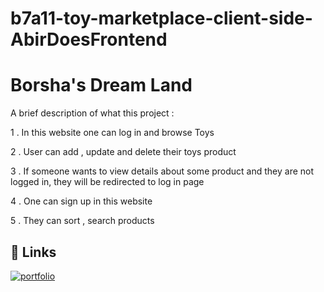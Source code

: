 # b7a11-toy-marketplace-client-side-AbirDoesFrontend

# Borsha's Dream Land

A brief description of what this project : 

1 . In this website one can log in and browse Toys

2 . User can add , update and delete their toys product

3 . If someone wants to view details about some product and they are not logged in, they will be redirected to log in page

4 . One can sign up in this website

5 . They can sort , search products


## 🔗 Links
[![portfolio](https://img.shields.io/badge/live_link-000?style=for-the-badge&logo=ko-fi&logoColor=white)](https://toy-marketplace-b8d6d.web.app/)
